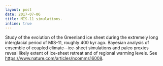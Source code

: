 ```yaml
---
layout: post
date: 2017-07-06
title: MIS-11 simulations.
inline: true
---
```


Study of the evolution of the Greenland ice sheet during the extremely long interglacial period of MIS-11, roughly 400 kyr ago. Bayesian analysis of ensemble of coupled climate--ice-sheet simulations and paleo proxies reveal likely extent of ice-sheet retreat and of regional warming levels. See <a href="https://www.nature.com/articles/ncomms16008" target="_blank">https://www.nature.com/articles/ncomms16008</a>.